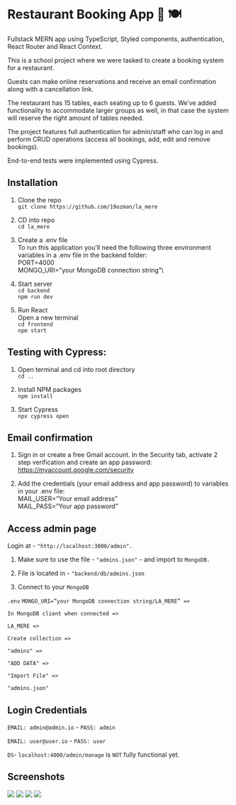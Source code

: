 # Restaurant Booking App 📅 🍽️
Fullstack MERN app using TypeScript, Styled components, authentication, React Router and React Context.

This is a school project where we were tasked to create a booking system for a restaurant. 

Guests can make online reservations and receive an email confirmation along with a cancellation link. 

The restaurant has 15 tables, each seating up to 6 guests. We’ve added functionality to accommodate larger groups as well, in that case the system will reserve the right amount of tables needed.

The project features full authentication for admin/staff who can log in and perform CRUD operations (access all bookings, add, edit and remove bookings). 

End-to-end tests were implemented using Cypress.

## Installation
1. Clone the repo\
`git clone https://github.com/19ozman/la_mere`

2. CD into repo\
`cd la_mere`

3. Create a .env file\
To run this application you'll need the following three environment variables in a .env file in the backend folder:\
PORT=4000\
MONGO_URI=”your MongoDB connection string”\

4. Start server\
`cd backend`\
`npm run dev`

5. Run React \
Open a new terminal\
`cd frontend`\
`npm start`

## Testing with Cypress:
1. Open terminal and cd into root directory\
`cd ..`

2. Install NPM packages\
`npm install`

3. Start Cypress\
`npx cypress open`

## Email confirmation
1. Sign in or create a free Gmail account. In the Security tab, activate 2 step verification and create an app password:\
https://myaccount.google.com/security

2. Add the credentials (your email address and app password) to variables in your .env file:\
MAIL_USER=”Your email address”\
MAIL_PASS=”Your app password”

## Access admin page

Login at - `"http://localhost:3000/admin".`

1. Make sure to use the file - `"admins.json"` - and import to `MongoDB.`

2. File is located in - `"backend/db/admins.json`

3. Connect to your `MongoDB`

`.env` `MONGO_URI=”your MongoDB connection string/LA_MERE” =>`

`In MongoDB client when connected =>`

`LA_MERE =>`

`Create collection =>`

`"admins" =>`

`"ADD DATA" =>`

`"Import File" =>`

`"admins.json"`

## Login Credentials
`EMAIL: admin@admin.io` - `PASS: admin`

`EMAIL: user@user.io` - `PASS: user`

`DS`- `localhost:4000/admin/manage` is `NOT` fully functional yet.

## Screenshots
![](./frontend/public/images/screenshot-landingpage.jpg)
![](./frontend/public/images/screenshot-reservations.jpg)
![](./frontend/public/images/screenshot-admin.jpg)
![](./frontend/public/images/screenshot-admin-search.jpg)

